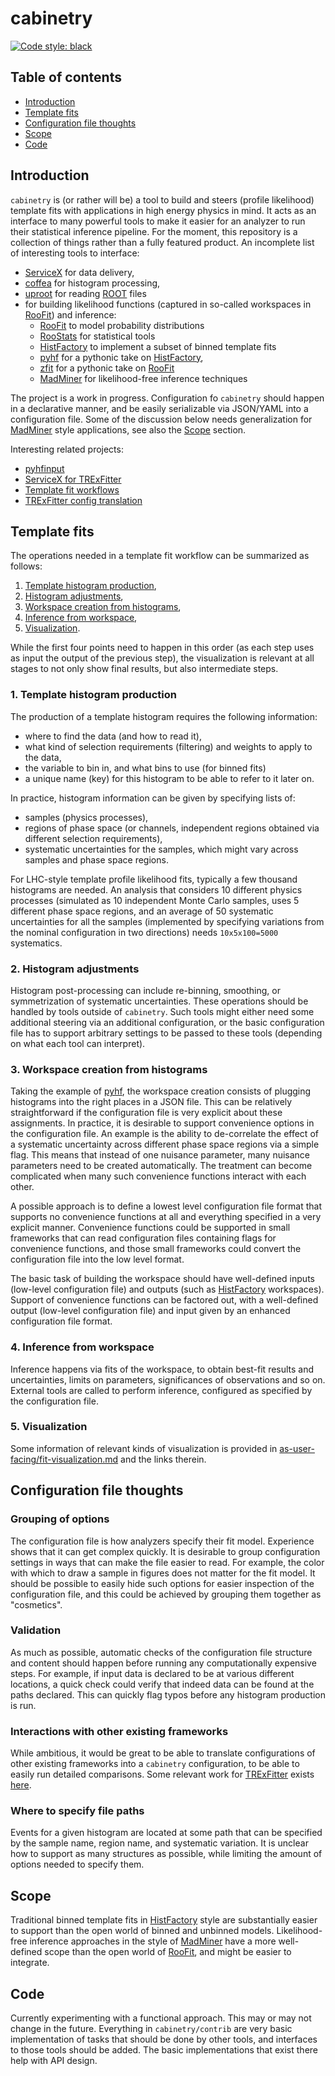# cabinetry

[![Code style: black](https://img.shields.io/badge/code%20style-black-000000.svg)](https://github.com/psf/black)

## Table of contents

- [Introduction](#introduction)
- [Template fits](#template-fits)
- [Configuration file thoughts](#configuration-file-thoughts)
- [Scope](#scope)
- [Code](#code)

## Introduction

`cabinetry` is (or rather will be) a tool to build and steers (profile likelihood) template fits with applications in high energy physics in mind.
It acts as an interface to many powerful tools to make it easier for an analyzer to run their statistical inference pipeline.
For the moment, this repository is a collection of things rather than a fully featured product.
An incomplete list of interesting tools to interface:

- [ServiceX](https://github.com/ssl-hep/ServiceX) for data delivery,
- [coffea](https://github.com/CoffeaTeam/coffea) for histogram processing,
- [uproot](https://github.com/scikit-hep/uproot) for reading [ROOT](https://root.cern.ch/) files
- for building likelihood functions (captured in so-called workspaces in [RooFit](https://root.cern.ch/roofit)) and inference:
  - [RooFit](https://root.cern.ch/roofit) to model probability distributions
  - [RooStats](http://cds.cern.ch/record/1289965) for statistical tools
  - [HistFactory](https://cds.cern.ch/record/1456844/) to implement a subset of binned template fits
  - [pyhf](https://github.com/scikit-hep/pyhf) for a pythonic take on [HistFactory](https://cds.cern.ch/record/1456844/),
  - [zfit](https://github.com/zfit/zfit) for a pythonic take on [RooFit](https://root.cern.ch/roofit)
  - [MadMiner](https://github.com/diana-hep/madminer) for likelihood-free inference techniques

The project is a work in progress.
Configuration fo `cabinetry` should happen in a declarative manner, and be easily serializable via JSON/YAML into a configuration file.
Some of the discussion below needs generalization for [MadMiner](https://github.com/diana-hep/madminer) style applications, see also the [Scope](#scope) section.

Interesting related projects:

- [pyhfinput](https://github.com/lukasheinrich/pyhfinput)
- [ServiceX for TRExFitter](https://github.com/kyungeonchoi/ServiceXforTRExFitter)
- [Template fit workflows](https://github.com/alexander-held/template-fit-workflows)
- [TRExFitter config translation](https://github.com/alexander-held/TRExFitter-config-translation)

## Template fits

The operations needed in a template fit workflow can be summarized as follows:

1. [Template histogram production](#1-template-histogram-production),
2. [Histogram adjustments](#2-histogram-adjustments),
3. [Workspace creation from histograms](#3-workspace-creation-from-histograms),
4. [Inference from workspace](#4-inference-from-workspace),
5. [Visualization](#5-visualization).

While the first four points need to happen in this order (as each step uses as input the output of the previous step), the visualization is relevant at all stages to not only show final results, but also intermediate steps.

### 1. Template histogram production

The production of a template histogram requires the following information:

- where to find the data (and how to read it),
- what kind of selection requirements (filtering) and weights to apply to the data,
- the variable to bin in, and what bins to use (for binned fits)
- a unique name (key) for this histogram to be able to refer to it later on.

In practice, histogram information can be given by specifying lists of:

- samples (physics processes),
- regions of phase space (or channels, independent regions obtained via different selection requirements),
- systematic uncertainties for the samples, which might vary across samples and phase space regions.

For LHC-style template profile likelihood fits, typically a few thousand histograms are needed.
An analysis that considers 10 different physics processes (simulated as 10 independent Monte Carlo samples, uses 5 different phase space regions, and an average of 50 systematic uncertainties for all the samples (implemented by specifying variations from the nominal configuration in two directions) needs `10x5x100=5000` systematics.

### 2. Histogram adjustments

Histogram post-processing can include re-binning, smoothing, or symmetrization of systematic uncertainties.
These operations should be handled by tools outside of `cabinetry`.
Such tools might either need some additional steering via an additional configuration, or the basic configuration file has to support arbitrary settings to be passed to these tools (depending on what each tool can interpret).

### 3. Workspace creation from histograms

Taking the example of [pyhf](https://github.com/scikit-hep/pyhf), the workspace creation consists of plugging histograms into the right places in a JSON file.
This can be relatively straightforward if the configuration file is very explicit about these assignments.
In practice, it is desirable to support convenience options in the configuration file.
An example is the ability to de-correlate the effect of a systematic uncertainty across different phase space regions via a simple flag.
This means that instead of one nuisance parameter, many nuisance parameters need to be created automatically.
The treatment can become complicated when many such convenience functions interact with each other.

A possible approach is to define a lowest level configuration file format that supports no convenience functions at all and everything specified in a very explicit manner.
Convenience functions could be supported in small frameworks that can read configuration files containing flags for convenience functions, and those small frameworks could convert the configuration file into the low level format.

The basic task of building the workspace should have well-defined inputs (low-level configuration file) and outputs (such as [HistFactory](https://cds.cern.ch/record/1456844/) workspaces).
Support of convenience functions can be factored out, with a well-defined output (low-level configuration file) and input given by an enhanced configuration file format.

### 4. Inference from workspace

Inference happens via fits of the workspace, to obtain best-fit results and uncertainties, limits on parameters, significances of observations and so on.
External tools are called to perform inference, configured as specified by the configuration file.

### 5. Visualization

Some information of relevant kinds of visualization is provided in [as-user-facing/fit-visualization.md](https://github.com/iris-hep/as-user-facing/blob/master/fit-visualization.md) and the links therein.

## Configuration file thoughts

### Grouping of options

The configuration file is how analyzers specify their fit model.
Experience shows that it can get complex quickly.
It is desirable to group configuration settings in ways that can make the file easier to read.
For example, the color with which to draw a sample in figures does not matter for the fit model.
It should be possible to easily hide such options for easier inspection of the configuration file, and this could be achieved by grouping them together as "cosmetics".

### Validation

As much as possible, automatic checks of the configuration file structure and content should happen before running any computationally expensive steps.
For example, if input data is declared to be at various different locations, a quick check could verify that indeed data can be found at the paths declared.
This can quickly flag typos before any histogram production is run.

### Interactions with other existing frameworks

While ambitious, it would be great to be able to translate configurations of other existing frameworks into a `cabinetry` configuration, to be able to easily run detailed comparisons.
Some relevant work for [TRExFitter](https://gitlab.cern.ch/TRExStats/TRExFitter) exists [here](https://github.com/alexander-held/TRExFitter-config-translation).

### Where to specify file paths

Events for a given histogram are located at some path that can be specified by the sample name, region name, and systematic variation.
It is unclear how to support as many structures as possible, while limiting the amount of options needed to specify them.

## Scope

Traditional binned template fits in [HistFactory](https://cds.cern.ch/record/1456844/) style are substantially easier to support than the open world of binned and unbinned models.
Likelihood-free inference approaches in  the style of [MadMiner](https://github.com/diana-hep/madminer) have a more well-defined scope than the open world of [RooFit](https://root.cern.ch/roofit), and might be easier to integrate.

## Code

Currently experimenting with a functional approach.
This may or may not change in the future.
Everything in `cabinetry/contrib` are very basic implementation of tasks that should be done by other tools, and interfaces to those tools should be added.
The basic implementations that exist there help with API design.
